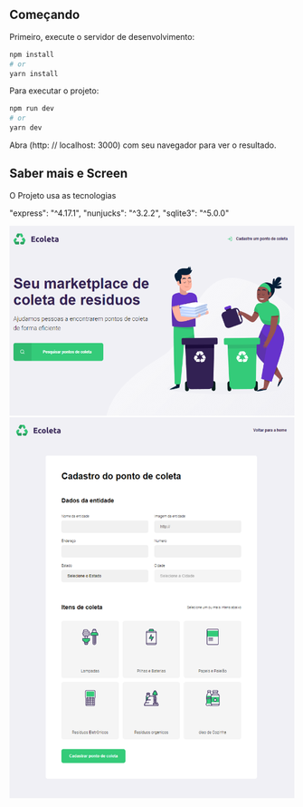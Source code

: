 ## Começando

Primeiro, execute o servidor de desenvolvimento:

```bash
npm install
# or
yarn install
```

Para executar o projeto:

```bash
npm run dev
# or
yarn dev
```

Abra (http: // localhost: 3000) com seu navegador para ver o resultado.

## Saber mais e Screen

O Projeto usa as tecnologias 

"express": "^4.17.1",
"nunjucks": "^3.2.2",
"sqlite3": "^5.0.0"

<img src="./public/assets/screen.png" title="hover text">

<img src="./public/assets/screen2.png" title="hover text">




